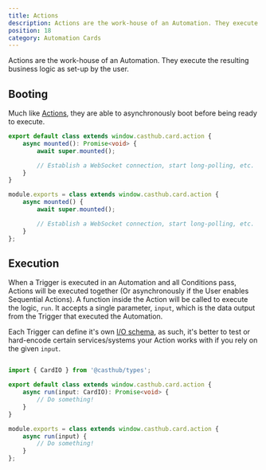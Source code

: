```yaml
---
title: Actions
description: Actions are the work-house of an Automation. They execute the resulting business logic as set-up by the user
position: 18
category: Automation Cards
---
```


Actions are the work-house of an Automation. They execute the resulting business logic as set-up by the user.

## Booting

Much like [Actions](/automation-cards/actions), they are able to asynchronously boot before being ready to execute.

<code-group>
<code-block label="TypeScript" active>

```typescript
export default class extends window.casthub.card.action {
    async mounted(): Promise<void> {
        await super.mounted();

        // Establish a WebSocket connection, start long-polling, etc.
    }
}
```

</code-block>
<code-block label="JavaScript">

```js
module.exports = class extends window.casthub.card.action {
    async mounted() {
        await super.mounted();

        // Establish a WebSocket connection, start long-polling, etc.
    }
};
```

</code-block>
</code-group>

## Execution

When a Trigger is executed in an Automation and all Conditions pass, Actions will be executed together (Or asynchronously if the User enables Sequential Actions). A function inside the Action will be called to execute the logic, `run`. It accepts a single parameter, `input`, which is the data output from the Trigger that executed the Automation.

Each Trigger can define it's own [I/O schema](/automation-cards/io), as such, it's better to test or hard-encode certain services/systems your Action works with if you rely on the given `input`.

```js

```
<code-group>
<code-block label="TypeScript" active>

```typescript
import { CardIO } from '@casthub/types';

export default class extends window.casthub.card.action {
    async run(input: CardIO): Promise<void> {
        // Do something!
    }
}
```

</code-block>
<code-block label="JavaScript">

```js
module.exports = class extends window.casthub.card.action {
    async run(input) {
        // Do something!
    }
};
```

</code-block>
</code-group>
